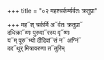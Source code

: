+++
title = "०२ महश्चर्कर्म्यर्वतः क्रतुप्रा"

+++
मह᳓श् चर्कर्मि अ᳓र्वतः क्रतुप्रा᳓  
दधिक्रा᳓व्णः पुरुवा᳓रस्य वृ᳓ष्णः  
य᳓म् पूरु᳓भ्यो दीदिवां᳓सं न᳓ अग्निं᳓  
दद᳓थुर् मित्रावरुणा त᳓तुरिम्